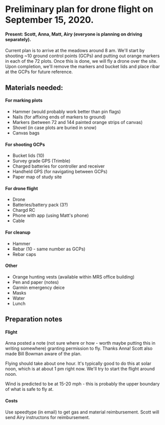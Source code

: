 # Preliminary plan for drone flight on September 15, 2020.

#### Present: Scott, Anna, Matt, Airy (everyone is planning on driving separately).

Current plan is to arrive at the meadows around 8 am. We'll start by shooting ~10 ground control points (GCPs) and putting out orange markers in each of the 72 plots. Once this is done, we will fly a drone over the site. Upon completion, we'll remove the markers and bucket lids and place ribar at the GCPs for future reference.

## Materials needed:

#### For marking plots

* Hammer (would probably work better than pin flags)
* Nails (for affixing ends of markers to ground)
* Markers (between 72 and 144 painted orange strips of canvas)
* Shovel (in case plots are buried in snow)
* Canvas bags

#### For shooting GCPs

* Bucket lids (10)
* Survey grade GPS (Trimble)
* Charged batteries for controller and receiver
* Handheld GPS (for navigating between GCPs)
* Paper map of study site

#### For drone flight

* Drone
* Batteries/battery pack (3?)
* Chargd RC
* Phone with app (using Matt's phone)
* Cable

#### For cleanup

* Hammer
* Rebar (10 - same number as GCPs)
* Rebar caps

#### Other

* Orange hunting vests (available within MRS office building)
* Pen and paper (notes)
* Garmin emergency deice
* Masks
* Water
* Lunch

## Preparation notes

#### Flight

Anna posted a note (not sure where or how - worth maybe putting this in writing somewhere) granting permission to fly. Thanks Anna! Scott also made Bill Bowman aware of the plan.

Flying should take about one hour. It's typically good to do this at solar noon, which is at about 1 pm right now. We'll try to start the flight around noon. 

Wind is predicted to be at 15-20 mph - this is probably the upper boundary of what is safe to fly at. 

#### Costs

Use speedtype (in email) to get gas and material reimbursement. Scott will send Airy instructons for reimbursement.

